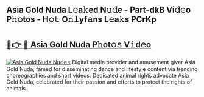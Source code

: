 ## Asia Gold Nuda L𝚎a𝚔ed N𝚞𝚍e - Part-dkB Vi𝚍𝚎o P𝚑𝚘tos - H𝚘𝚝 O𝚗𝚕yf𝚊ns L𝚎a𝚔s PCrKp

# <h2><a href="http://kf2ocx.oniu.top/?m=Asia+Gold+Nuda">🔗👉 🔴 Asia Gold Nuda P𝚑ot𝚘𝚜 V𝚒d𝚎o</a></h2>

[![Asia Gold Nuda Nu𝚍e𝚜](https://i.imgur.com/0qMVB7G.gif)](http://kf2ocx.oniu.top/?m=Asia+Gold+Nuda)
Digital media provider and amusement giver Asia Gold Nuda, famed for disseminating dance and lifestyle content via trending choreographies and short videos. Dedicated animal rights advocate Asia Gold Nuda, celebrated for their passion and efforts to protect the rights of animals.  
